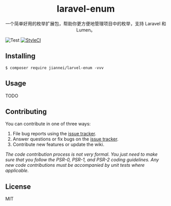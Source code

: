 <h1 align="center"> laravel-enum </h1>

<p align="center"> 一个简单好用的枚举扩展包，帮助你更方便地管理项目中的枚举，支持 Laravel 和 Lumen。</p>

![Test](https://github.com/Jiannei/laravel-enum/workflows/Test/badge.svg?branch=main)
[![StyleCI](https://github.styleci.io/repos/316907996/shield?branch=main)](https://github.styleci.io/repos/316907996?branch=main)

## Installing

```shell
$ composer require jiannei/larvel-enum -vvv
```

## Usage

TODO

## Contributing

You can contribute in one of three ways:

1. File bug reports using the [issue tracker](https://github.com/jiannei/larvel-enum/issues).
2. Answer questions or fix bugs on the [issue tracker](https://github.com/jiannei/larvel-enum/issues).
3. Contribute new features or update the wiki.

_The code contribution process is not very formal. You just need to make sure that you follow the PSR-0, PSR-1, and PSR-2 coding guidelines. Any new code contributions must be accompanied by unit tests where applicable._

## License

MIT